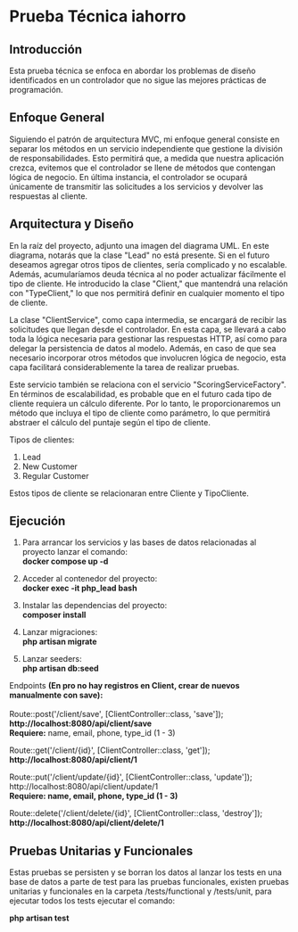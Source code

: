 # Prueba Técnica iahorro

## Introducción
Esta prueba técnica se enfoca en abordar los problemas de diseño identificados en un controlador que no sigue las mejores prácticas de programación.

## Enfoque General
Siguiendo el patrón de arquitectura MVC, mi enfoque general consiste en separar los métodos en un servicio independiente que gestione la división de responsabilidades. Esto permitirá que, a medida que nuestra aplicación crezca, evitemos que el controlador se llene de métodos que contengan lógica de negocio. En última instancia, el controlador se ocupará únicamente de transmitir las solicitudes a los servicios y devolver las respuestas al cliente.

## Arquitectura y Diseño
En la raíz del proyecto, adjunto una imagen del diagrama UML. En este diagrama, notarás que la clase "Lead" no está presente. Si en el futuro deseamos agregar otros tipos de clientes, sería complicado y no escalable. Además, acumularíamos deuda técnica al no poder actualizar fácilmente el tipo de cliente. He introducido la clase "Client," que mantendrá una relación con "TypeClient," lo que nos permitirá definir en cualquier momento el tipo de cliente.

La clase "ClientService", como capa intermedia, se encargará de recibir las solicitudes que llegan desde el controlador. En esta capa, se llevará a cabo toda la lógica necesaria para gestionar las respuestas HTTP, así como para delegar la persistencia de datos al modelo. Además, en caso de que sea necesario incorporar otros métodos que involucren lógica de negocio, esta capa facilitará considerablemente la tarea de realizar pruebas.

Este servicio también se relaciona con el servicio "ScoringServiceFactory". En términos de escalabilidad, es probable que en el futuro cada tipo de cliente requiera un cálculo diferente. Por lo tanto, le proporcionaremos un método que incluya el tipo de cliente como parámetro, lo que permitirá abstraer el cálculo del puntaje según el tipo de cliente.

Tipos de clientes:
1. Lead
2. New Customer
3. Regular Customer

Estos tipos de cliente se relacionaran entre Cliente y TipoCliente.

## Ejecución
1. Para arrancar los servicios y las bases de datos relacionadas al proyecto lanzar el comando:<br/>
**docker compose up -d**

2. Acceder al contenedor del proyecto:<br/>
**docker exec -it php_lead bash**

3. Instalar las dependencias del proyecto:<br/>
**composer install**

4. Lanzar migraciones:<br/>
**php artisan migrate**

5. Lanzar seeders:<br/>
**php artisan db:seed**

Endpoints **(En pro no hay registros en Client, crear de nuevos manualmente con save):** <br/><br/>
Route::post('/client/save', [ClientController::class, 'save']);<br/>
**http://localhost:8080/api/client/save**<br/>
**Requiere:** name, email, phone, type_id (1 - 3)

Route::get('/client/{id}', [ClientController::class, 'get']);<br/>
**http://localhost:8080/api/client/1**

Route::put('/client/update/{id}', [ClientController::class, 'update']);<br/>
http://localhost:8080/api/client/update/1 <br/>
**Requiere: name, email, phone, type_id (1 - 3)**

Route::delete('/client/delete/{id}', [ClientController::class, 'destroy']);<br/>
**http://localhost:8080/api/client/delete/1**


## Pruebas Unitarias y Funcionales
Estas pruebas se persisten y se borran los datos al lanzar los tests en una base de datos a parte de test para las pruebas funcionales, existen pruebas unitarias y funcionales en la carpeta /tests/functional y /tests/unit,  para ejecutar todos los tests ejecutar el comando:

**php artisan test**
